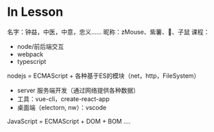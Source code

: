 # In Lesson

名字：钟益，中医，中意，忠义……
昵称：zMouse、紫薯、🍠、子鼠
课程：

- node/前后端交互
- webpack
- typescript

nodejs = ECMAScript + 各种基于ES的模块（net，http，FileSystem）

- server 服务端开发（通过网络提供各种数据）
- 工具：vue-cli，create-react-app
- 桌面端（electorn, nw）：vscode

JavaScript = ECMAScript + DOM + BOM ....
